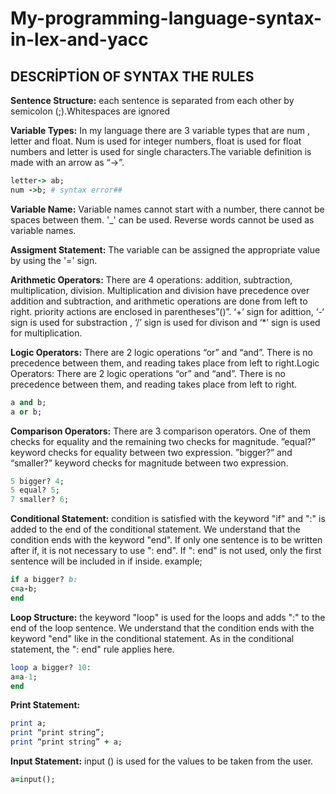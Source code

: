 # My-programming-language-syntax-in-lex-and-yacc
  ## DESCRİPTİON OF SYNTAX THE RULES
  
  
**Sentence Structure:** each sentence is separated from each other by semicolon (;).Whitespaces are ignored


**Variable Types:** In my language there are 3 variable types that are num , letter and float. Num is used for integer numbers, float is used for float numbers and letter is used for single characters.The variable definition is made with an arrow as “->”.

```ruby
letter-> ab;
num ->b; # syntax error##
```
**Variable Name:** Variable names cannot start with a number, there cannot be spaces between them. '_' can be used. Reverse words cannot be used as variable names.

**Assigment Statement:** The variable can be assigned the appropriate value by using the '=' sign.

**Arithmetic Operators:** There are 4 operations: addition, subtraction, multiplication, division. Multiplication and division have precedence over addition and subtraction, and arithmetic operations are done from left to right. priority actions are enclosed in parentheses”()”. ‘+’ sign for adittion, ‘-‘ sign is used for substraction , ‘/’ sign is used for divison and ‘*’ sign is used for multiplication.

**Logic Operators:** There are 2 logic operations “or” and “and”. There is no precedence between them, and reading takes place from left to right.Logic Operators: There are 2 logic operations “or” and “and”. There is no precedence between them, and reading takes place from left to right.

```ruby
a and b;
a or b;
```
**Comparison Operators:** There are 3 comparison operators. One of them checks for equality and the remaining two checks for magnitude. ”equal?” keyword checks for equality between two expression. ”bigger?” and “smaller?” keyword checks for magnitude between two expression.

```ruby
5 bigger? 4; 
5 equal? 5; 
7 smaller? 6;
```
**Conditional Statement:** condition is satisfied with the keyword "if" and ":" is added to the end of the conditional statement. We understand that the condition ends with the keyword "end". If only one sentence is to be written after if, it is not necessary to use ": end". If ": end" is not used, only the first sentence will be included in if inside. example;

```ruby
if a bigger? b: 
c=a-b; 
end
```

**Loop Structure:** the keyword "loop" is used for the loops and adds ":" to the end of the loop sentence. We understand that the condition ends with the keyword "end" like in the conditional statement. As in the conditional statement, the ": end" rule applies here.


```ruby
loop a bigger? 10: 
a=a-1; 
end
```

**Print Statement:**
```ruby
print a; 
print “print string”; 
print “print string” + a;
```
**Input Statement:** input () is used for the values to be taken from the user.
```ruby
a=input();
```

